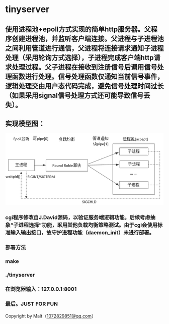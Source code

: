 # tinyserver
## 使用进程池+epoll方式实现的简单http服务器。父程序创建进程池，并监听客户端连接。父进程与子进程池之间利用管道进行通信，父进程将连接请求通知子进程处理（采用轮询方式选择），子进程完成客户端http请求处理过程。父子进程在接收到注册信号后调用信号处理函数进行处理。信号处理函数仅通知当前信号事件，逻辑处理交由用户态代码完成，避免信号处理时间过长（如果采用signal信号处理方式还可能导致信号丢失）。
## 实现模型图：
![](system.png)
### cgi程序修改自J.David源码，以验证服务端逻辑功能。后续考虑抽象“子进程选择”功能，采用其他负载均衡策略测试。由于cgi会使用标准输入输出接口，故守护进程功能（daemon_init）未进行部署。
### 部署方法
### make
### ./tinyserver
### 在浏览器输入：127.0.0.1:8001
### 最后。JUST FOR FUN
Copyright by Malt（1072829851@qq.com）